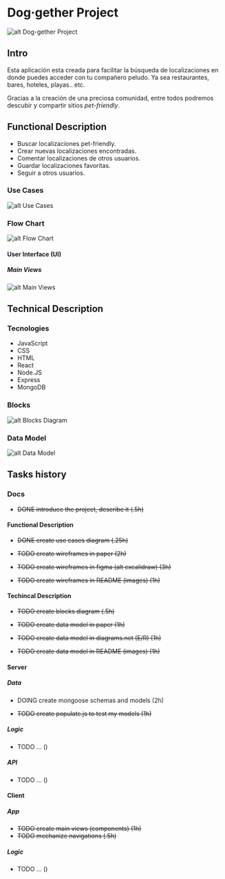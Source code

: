 # Dog·gether Project

![alt Dog-gether Project](https://media0.giphy.com/media/5pYo6sWTaoHs7pnXaK/giphy.gif?cid=ecf05e475dzgtn4gqkcc849f32q63an7w4t49h06wpr0jpm4&rid=giphy.gif&ct=g)

## Intro

Esta aplicación esta creada para facilitar la búsqueda de localizaciones en donde puedes acceder con tu compañero peludo. Ya sea restaurantes, bares, hoteles, playas.. etc.

Gracias a la creación de una preciosa comunidad, entre todos podremos descubir y compartir sitios *pet-friendly*.

## Functional Description

- Buscar localizaciones pet-friendly.
- Crear nuevas localizaciones encontradas.
- Comentar localizaciones de otros usuarios.
- Guardar localizaciones favoritas.
- Seguir a otros usuarios.

### Use Cases

![alt Use Cases](./images/use-cases.png)

### Flow Chart

![alt Flow Chart](./images/flow-chart.png)

#### User Interface (UI)

##### Main Views

![alt Main Views](./images/main-views2.png)

## Technical Description

### Tecnologies

- JavaScript
- CSS
- HTML
- React
- Node.JS
- Express
- MongoDB

### Blocks

![alt Blocks Diagram](./images/block-diagram.png)

### Data Model

![alt Data Model](./images/data-model.png)

## Tasks history

### Docs

- ~~DONE introduce the project, describe it (.5h)~~

#### Functional Description

- ~~DONE create use cases diagram (.25h)~~
  
- ~~TODO create wireframes in paper (2h)~~
- ~~TODO create wireframes in figma (alt excalidraw) (3h)~~
- ~~TODO create wireframes in README (images) (1h)~~

#### Techincal Description

- ~~TODO create blocks diagram (.5h)~~

- ~~TODO create data model in paper (1h)~~

-   ~~TODO create data model in diagrams.net (E/R) (1h)~~

- ~~TODO create data model in README (images) (1h)~~

#### Server

##### Data

- DOING create mongoose schemas and models (2h)

- ~~TODO create populate.js to test my models (1h)~~

##### Logic

- TODO ... ()

##### API

- TODO ... ()

#### Client

##### App

- ~~TODO create main views (components) (1h)~~
- ~~TODO mechanize navigations (.5h)~~

##### Logic

- TODO ... ()